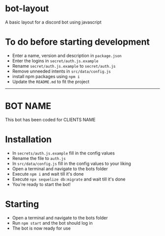 # bot-layout
A basic layout for a discord bot using javascript
# To do before starting development
* Enter a name, version and description in `package.json`
* Enter the logins in `secret/auth.js.example`
* Rename `secret/auth.js.example` to `secret/auth.js`
* Remove unneeded intents in `src/data/config.js`
* install npm packages using `npm i`
* Update the `README.md` to fit the project
--------------------------------------------------------------

# BOT NAME
This bot has been coded for CLIENTS NAME

# Installation
* In `secrets/auth.js.example` fill in the config values
* Rename the file to `auth.js`
* In `src/data/config.js` fill in the config values to your liking
* Open a terminal and navigate to the bots folder
* Execute `npm i` and wait till it's done
* Execute `npx sequelize db:migrate` and wait till it's done
* You're ready to start the bot!

# Starting
* Open a terminal and navigate to the bots folder
* Run `npm start` and the bot should log in
* The bot is now ready for use
